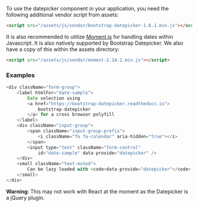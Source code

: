 
To use the datepicker component in your application, you need the following additional vendor script from assets:

```html
<script src="/assets/js/vendor/bootstrap-datepicker-1.6.1.min.js"></script>
```

It is also recommended to utilize [Moment.js](https://momentjs.com/docs/) for handling dates within Javascript. It is also natively supported by Bootstrap Datepicker. We also have a copy of this within the assets directory:

```html
<script src="/assets/js/vendor/moment-2.14.1.min.js"></script>
```

### Examples

```js
<div className="form-group">
    <label htmlFor="date-sample">
        Date selection using
        <a href="https://bootstrap-datepicker.readthedocs.io">
            bootstrap-datepicker
        </a> for a cross browser polyfill
    </label>
    <div className="input-group">
        <span className="input-group-prefix">
            <i className="fa fa-calendar" aria-hidden="true"></i>
        </span>
        <input type="text" className="form-control"
            id="date-sample" data-provide="datepicker" />
    </div>
    <small className="text-muted">
        Can be lazy loaded with <code>data-provide="datepicker"</code> on the input
    </small>
</div>
```

**Warning**: This may not work with React at the moment as the Datepicker is a jQuery plugin.

